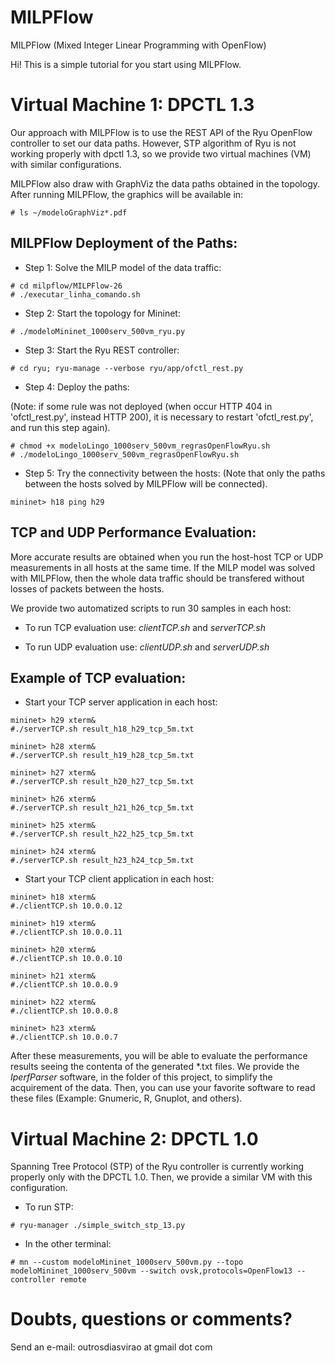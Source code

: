 MILPFlow
========

MILPFlow (Mixed Integer Linear Programming with OpenFlow) 

Hi! This is a simple tutorial for you start using MILPFlow.

Virtual Machine 1: DPCTL 1.3
============================

Our approach with MILPFlow is to use the REST API of the Ryu OpenFlow controller to set our data paths. However, STP algorithm of Ryu is not working properly with dpctl 1.3, so we provide two virtual machines (VM) with similar configurations.

MILPFlow also draw with GraphViz the data paths obtained in the topology. 
After running MILPFlow, the graphics will be available in:
```
# ls ~/modeloGraphViz*.pdf
```

MILPFlow Deployment of the Paths:
---------------------------------

* Step 1: Solve the MILP model of the data traffic:

```
# cd milpflow/MILPFlow-26
# ./executar_linha_comando.sh
```

* Step 2: Start the topology for Mininet:

```
# ./modeloMininet_1000serv_500vm_ryu.py
```

* Step 3: Start the Ryu REST controller:

```
# cd ryu; ryu-manage --verbose ryu/app/ofctl_rest.py
```

* Step 4: Deploy the paths:

(Note: if some rule was not deployed (when occur HTTP 404 in 'ofctl_rest.py', instead HTTP 200), it is necessary to restart 'ofctl_rest.py', and run this step again).

```
# chmod +x modeloLingo_1000serv_500vm_regrasOpenFlowRyu.sh
# ./modeloLingo_1000serv_500vm_regrasOpenFlowRyu.sh
```

* Step 5: Try the connectivity between the hosts:
(Note that only the paths between the hosts solved by MILPFlow will be 
connected).


```
mininet> h18 ping h29
``` 


TCP and UDP Performance Evaluation:
--------------------------

More accurate results are obtained when you run the host-host TCP or UDP measurements in all hosts at the same time. If the MILP model was solved with MILPFlow, then the whole data traffic should be transfered without losses of packets between the hosts.

We provide two automatized scripts to run 30 samples in each host:

* To run TCP evaluation use: *clientTCP.sh* and *serverTCP.sh*

* To run UDP evaluation use: *clientUDP.sh* and *serverUDP.sh*


Example of TCP evaluation:
-------------------------

* Start your TCP server application in each host:

```
mininet> h29 xterm&
#./serverTCP.sh result_h18_h29_tcp_5m.txt
```

```
mininet> h28 xterm&
#./serverTCP.sh result_h19_h28_tcp_5m.txt
```

```
mininet> h27 xterm&
#./serverTCP.sh result_h20_h27_tcp_5m.txt
```

```
mininet> h26 xterm&
#./serverTCP.sh result_h21_h26_tcp_5m.txt
```

```
mininet> h25 xterm&
#./serverTCP.sh result_h22_h25_tcp_5m.txt
```

```
mininet> h24 xterm&
#./serverTCP.sh result_h23_h24_tcp_5m.txt
```


* Start your TCP client application in each host:

```
mininet> h18 xterm&
#./clientTCP.sh 10.0.0.12
```

```
mininet> h19 xterm&
#./clientTCP.sh 10.0.0.11
```

```
mininet> h20 xterm&
#./clientTCP.sh 10.0.0.10
```

```
mininet> h21 xterm&
#./clientTCP.sh 10.0.0.9
```

```
mininet> h22 xterm&
#./clientTCP.sh 10.0.0.8
```

```
mininet> h23 xterm&
#./clientTCP.sh 10.0.0.7
```

After these measurements, you will be able to evaluate the performance results seeing the contenta of the generated *.txt files. We provide the *IperfParser* software, in the folder of this project, to simplify the acquirement of the data.
Then, you can use your favorite software to read these files (Example: Gnumeric, R, Gnuplot, and others).


Virtual Machine 2: DPCTL 1.0
============================

Spanning Tree Protocol (STP) of the Ryu controller is currently working properly only with the DPCTL 1.0. Then, we provide a similar VM with this configuration.


* To run STP:

```
# ryu-manager ./simple_switch_stp_13.py
```

* In the other terminal:

```
# mn --custom modeloMininet_1000serv_500vm.py --topo modeloMininet_1000serv_500vm --switch ovsk,protocols=OpenFlow13 --controller remote
```

Doubts, questions or comments?
==============================

Send an e-mail: outrosdiasvirao at gmail dot com 
